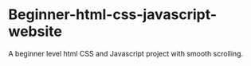 # Beginner-html-css-javascript-website
A beginner level html CSS and Javascript project with smooth scrolling.
